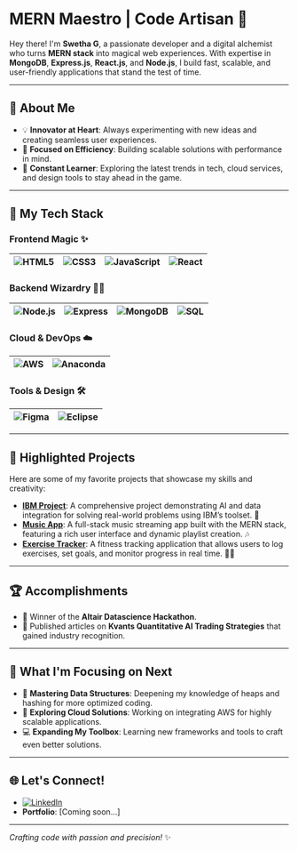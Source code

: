 # MERN Maestro | Code Artisan 🌟

Hey there! I'm **Swetha G**, a passionate developer and a digital alchemist who turns **MERN stack** into magical web experiences. With expertise in **MongoDB**, **Express.js**, **React.js**, and **Node.js**, I build fast, scalable, and user-friendly applications that stand the test of time.

---

## 🚀 **About Me**
- 💡 **Innovator at Heart**: Always experimenting with new ideas and creating seamless user experiences.
- 🎯 **Focused on Efficiency**: Building scalable solutions with performance in mind.
- 🌱 **Constant Learner**: Exploring the latest trends in tech, cloud services, and design tools to stay ahead in the game.

---

## 💼 **My Tech Stack**

### Frontend Magic ✨
| ![HTML5](https://img.shields.io/badge/-HTML5-E34F26?style=flat&logo=html5&logoColor=white) | ![CSS3](https://img.shields.io/badge/-CSS3-1572B6?style=flat&logo=css3) | ![JavaScript](https://img.shields.io/badge/-JavaScript-F7DF1E?style=flat&logo=javascript&logoColor=black) | ![React](https://img.shields.io/badge/-React-61DAFB?style=flat&logo=react) |
| --- | --- | --- | --- |

### Backend Wizardry 🧙‍♀️
| ![Node.js](https://img.shields.io/badge/-Node.js-339933?style=flat&logo=node.js&logoColor=white) | ![Express](https://img.shields.io/badge/-Express-000000?style=flat&logo=express) | ![MongoDB](https://img.shields.io/badge/-MongoDB-47A248?style=flat&logo=mongodb&logoColor=white) | ![SQL](https://img.shields.io/badge/-SQL-4479A1?style=flat&logo=postgresql&logoColor=white) |
| --- | --- | --- | --- |

### Cloud & DevOps ☁️
| ![AWS](https://img.shields.io/badge/-AWS-232F3E?style=flat&logo=amazon-aws&logoColor=white) | ![Anaconda](https://img.shields.io/badge/-Anaconda-44A833?style=flat&logo=anaconda) |
| --- | --- |

### Tools & Design 🛠️
| ![Figma](https://img.shields.io/badge/-Figma-F24E1E?style=flat&logo=figma&logoColor=white) | ![Eclipse](https://img.shields.io/badge/-Eclipse-2C2255?style=flat&logo=eclipse&logoColor=white) |
| --- | --- |

---

## 📂 **Highlighted Projects**
Here are some of my favorite projects that showcase my skills and creativity:

- **[IBM Project](https://github.com/swethaganeshh/IBM_PROJECT)**: A comprehensive project demonstrating AI and data integration for solving real-world problems using IBM’s toolset. 🚀
- **[Music App](https://github.com/swethaganeshh/MUSIC-APP)**: A full-stack music streaming app built with the MERN stack, featuring a rich user interface and dynamic playlist creation. 🎶
- **[Exercise Tracker](https://github.com/swethaganeshh/Exercise-Tracker)**: A fitness tracking application that allows users to log exercises, set goals, and monitor progress in real time. 🏋️‍♀️

---

## 🏆 **Accomplishments**
- 🏅 Winner of the **Altair Datascience Hackathon**.
- 💼 Published articles on **Kvants Quantitative AI Trading Strategies** that gained industry recognition.


---

## 🎯 **What I'm Focusing on Next**
- 🌟 **Mastering Data Structures**: Deepening my knowledge of heaps and hashing for more optimized coding.
- 🚀 **Exploring Cloud Solutions**: Working on integrating AWS for highly scalable applications.
- 💻 **Expanding My Toolbox**: Learning new frameworks and tools to craft even better solutions.

---

## 🌐 **Let's Connect!**
- [![LinkedIn](https://img.shields.io/badge/-LinkedIn-0077B5?style=flat&logo=linkedin)](https://www.linkedin.com/in/swethaganesh07/)
- **Portfolio**: [Coming soon...]

---

*Crafting code with passion and precision!* ✨
